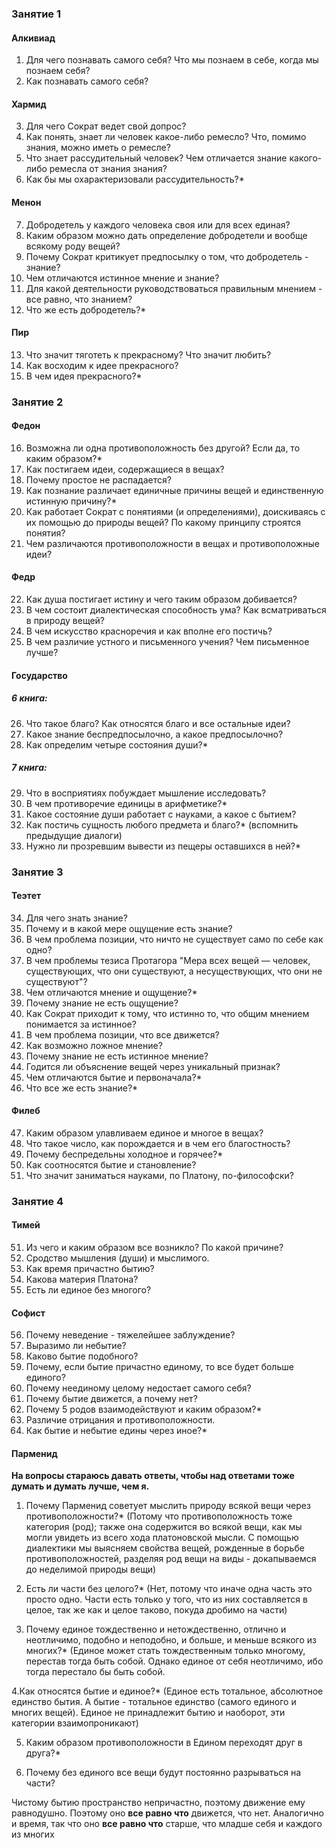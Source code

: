 ### Занятие 1
#### Алкивиад
1. Для чего познавать самого себя? Что мы познаем в себе, когда мы познаем себя?
2. Как познавать самого себя?
#### Хармид
3. Для чего Сократ ведет свой допрос?
4. Как понять, знает ли человек какое-либо ремесло? Что, помимо знания, можно иметь о ремесле?
5. Что знает рассудительный человек? Чем отличается знание какого-либо ремесла от знания знания?
6. Как бы мы охарактеризовали рассудительность?*
#### Менон
7. Добродетель у каждого человека своя или для всех единая?
8. Каким образом можно дать определение добродетели и вообще всякому роду вещей?
9. Почему Сократ критикует предпосылку о том, что добродетель - знание?
10. Чем отличаются истинное мнение и знание?
11. Для какой деятельности руководствоваться правильным мнением - все равно, что знанием?
12. Что же есть добродетель?*
#### Пир
13. Что значит тяготеть к прекрасному? Что значит любить?
14. Как восходим к идее прекрасного?
15. В чем идея прекрасного?*
### Занятие 2
#### Федон
16. Возможна ли одна противоположность без другой? Если да, то каким образом?*
17. Как постигаем идеи, содержащиеся в вещах?
18. Почему простое не распадается?
19. Как познание различает единичные причины вещей и единственную истинную причину?*
20. Как работает Сократ с понятиями (и определениями), доискиваясь с их помощью до природы вещей? По какому принципу строятся понятия?
21. Чем различаются противоположности в вещах и противоположные идеи?
#### Федр
22. Как душа постигает истину и чего таким образом добивается?
23. В чем состоит диалектическая способность ума? Как всматриваться в природу вещей? 
24. В чем искусство красноречия и как вполне его постичь?
25. В чем различие устного и письменного учения? Чем письменное лучше? 
#### Государство
##### 6 книга:
26. Что такое благо? Как относятся благо и все остальные идеи? 
27. Какое знание беспредпосылочно, а какое предпосылочно?
28. Как определим четыре состояния души?*
##### 7 книга:
29. Что в восприятиях побуждает мышление исследовать?
30. В чем противоречие единицы в арифметике?* 
31. Какое состояние души работает с науками, а какое с бытием?
32. Как постичь сущность любого предмета и благо?* (вспомнить предыдущие диалоги)
33. Нужно ли прозревшим вывести из пещеры оставшихся в ней?*
### Занятие 3
#### Теэтет
34. Для чего знать знание?
35. Почему и в какой мере ощущение есть знание?
36. В чем проблема позиции, что ничто не существует само по себе как одно?
37. В чем проблемы тезиса Протагора "Мера всех вещей — человек, существующих, что они существуют, а несуществующих, что они не существуют"?
38. Чем отличаются мнение и ощущение?*
39. Почему знание не есть ощущение?
40. Как Сократ приходит к тому, что истинно то, что общим мнением понимается за истинное? 
41. В чем проблема позиции, что все движется?
42. Как возможно ложное мнение?
43. Почему знание не есть истинное мнение? 
44. Годится ли объяснение вещей через уникальный признак?
45. Чем отличаются бытие и первоначала?*
46. Что все же есть знание?*
#### Филеб
47. Каким образом улавливаем единое и многое в вещах?
48. Что такое число, как порождается и в чем его благостность?
49. Почему беспредельны холодное и горячее?*
50. Как соотносятся бытие и становление?
51. Что значит заниматься науками, по Платону, по-философски? 
### Занятие 4
#### Тимей
51. Из чего и каким образом все возникло? По какой причине?
52. Сродство мышления (души) и мыслимого.
53. Как время причастно бытию?
54. Какова материя Платона?
55. Есть ли единое без многого?
#### Софист
56. Почему неведение - тяжелейшее заблуждение?
57. Выразимо ли небытие?
58. Каково бытие подобного?
59. Почему, если бытие причастно единому, то все будет больше единого?
60. Почему неединому целому недостает самого себя?
61. Почему бытие движется, а почему нет?
62. Почему 5 родов взаимодействуют и каким образом?*
63. Различие отрицания и противоположности.
64. Как бытие и небытие едины через иное?*
#### Парменид
**На вопросы стараюсь давать ответы, чтобы над ответами тоже думать и думать лучше, чем я.**

1. Почему Парменид советует мыслить природу всякой вещи через противоположности?*
(Потому что противоположность тоже категория (род); также она содержится во всякой вещи, как мы могли увидеть из всего хода платоновской мысли. С помощью диалектики мы выясняем свойства вещей, рожденные в борьбе противоположностей, разделяя род вещи на виды - докапываемся до неделимой природы вещи)

2. Есть ли части без целого?* 
(Нет, потому что иначе одна часть это просто одно. Части есть только у того, что из них составляется в целое, так же как и целое таково, покуда дробимо на части)

3. Почему единое тождественно и нетождественно, отлично и неотличимо, подобно и неподобно, и больше, и меньше всякого из многих?*
(Единое может стать тождественным только многому, перестав тогда быть собой. Однако единое от себя неотличимо, ибо тогда перестало бы быть собой. 

4.Как относятся бытие и единое?*
(Единое есть тотальное, абсолютное единство бытия. А бытие - тотальное единство (самого единого и многих вещей). Единое не принадлежит бытию и наоборот, эти категории взаимопроникают)

5. Каким образом противоположности в Едином переходят друг в друга?*

6. Почему без единого все вещи будут постоянно разрываться на части?

Чистому бытию пространство непричастно, поэтому движение ему равнодушно. Поэтому оно **все равно что** движется, что нет. Аналогично и время, так что оно **все равно что** старше, что младше себя и каждого из многих